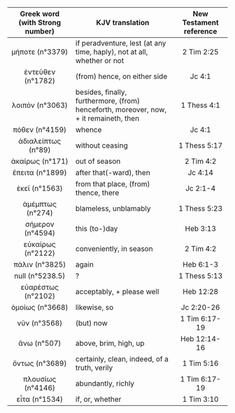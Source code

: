 |Greek word (with Strong number)|KJV translation|New Testament reference|
|:---:|-----|:---:|
μήποτε (n°3379)|if  peradventure, lest (at any time, haply), not at all, whether or not|2 Tim 2:25|
ἐντεῦθεν (n°1782)|(from) hence, on either side|Jc 4:1|
λοιπόν (n°3063)|besides, finally, furthermore, (from) henceforth,  moreover, now, + it remaineth, then|1 Thess 4:1|
πόθεν (n°4159)|whence|Jc 4:1|
ἀδιαλείπτως (n°89)|without ceasing|1 Thess 5:17|
ἀκαίρως (n°171)|out of season|2 Tim 4:2|
ἔπειτα (n°1899)|after that(-ward), then|Jc 4:14|
ἐκεῖ (n°1563)|from that place, (from) thence, there|Jc 2:1-4|
ἀμέμπτως (n°274)|blameless, unblamably|1 Thess 5:23|
σήμερον (n°4594)|this  (to-)day|Heb 3:13|
εὐκαίρως (n°2122)|conveniently, in season|2 Tim 4:2|
πάλιν (n°3825)|again|Heb 6:1-3|
null (n°5238.5)|?|1 Thess 5:13|
εὐαρέστως (n°2102)|acceptably, + please well|Heb 12:28|
ὁμοίως (n°3668)|likewise, so|Jc 2:20-26|
νῦν (n°3568)|(but) now|1 Tim 6:17-19|
ἄνω (n°507)|above, brim, high, up|Heb 12:14-16|
ὄντως (n°3689)|certainly, clean,  indeed, of a truth, verily|1 Tim 5:16|
πλουσίως (n°4146)|abundantly, richly|1 Tim 6:17-19|
εἶτα (n°1534)|if, or, whether|1 Tim 3:10|
